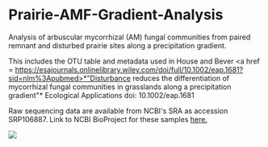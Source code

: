 # Prairie-AMF-Gradient-Analysis
Analysis of arbuscular mycorrhizal (AM) fungal communities from paired remnant and disturbed prairie sites along a precipitation gradient. 

This includes the OTU table and metadata used in House and Bever <a href = https://esajournals.onlinelibrary.wiley.com/doi/full/10.1002/eap.1681?sid=nlm%3Apubmed>*"Disturbance reduces the differentiation of mycorrhizal fungal communities in grasslands along a precipitation gradient"*</a> Ecological Applications doi: 10.1002/eap.1681

Raw sequencing data are available from NCBI's SRA as accession SRP106887. Link to NCBI BioProject for these samples <a href = https://www.ncbi.nlm.nih.gov/bioproject/PRJNA385198>here. </a>

<img src=https://zenodo.org/badge/110628125.svg>
